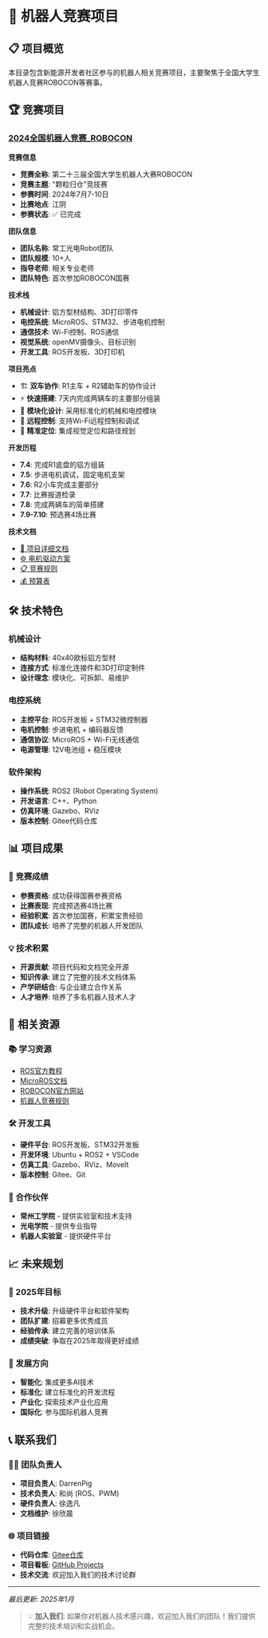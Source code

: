 # 🤖 机器人竞赛项目

## 📋 项目概览

本目录包含新能源开发者社区参与的机器人相关竞赛项目，主要聚焦于全国大学生机器人竞赛ROBOCON等赛事。

## 🏆 竞赛项目

### [2024全国机器人竞赛_ROBOCON](./2024全国机器人竞赛_ROBOCON/)

**竞赛信息**
- **竞赛全称**: 第二十三届全国大学生机器人大赛ROBOCON
- **竞赛主题**: "颗粒归仓"竞技赛
- **参赛时间**: 2024年7月7-10日
- **比赛地点**: 江阴
- **参赛状态**: ✅ 已完成

**团队信息**
- **团队名称**: 常工光电Robot团队
- **团队规模**: 10+人
- **指导老师**: 相关专业老师
- **团队特色**: 首次参加ROBOCON国赛

**技术栈**
- **机械设计**: 铝方型材结构、3D打印零件
- **电控系统**: MicroROS、STM32、步进电机控制
- **通信技术**: Wi-Fi控制、ROS通信
- **视觉系统**: openMV摄像头、目标识别
- **开发工具**: ROS开发板、3D打印机

**项目亮点**
- 🏗️ **双车协作**: R1主车 + R2辅助车的协作设计
- ⚡ **快速搭建**: 7天内完成两辆车的主要部分组装
- 🔧 **模块化设计**: 采用标准化的机械和电控模块
- 📱 **远程控制**: 支持Wi-Fi远程控制和调试
- 🎯 **精准定位**: 集成视觉定位和路径规划

**开发历程**
- **7.4**: 完成R1底盘的铝方组装
- **7.5**: 步进电机调试，固定电机支架
- **7.6**: R2小车完成主要部分
- **7.7**: 比赛报道检录
- **7.8**: 完成两辆车的简单搭建
- **7.9-7.10**: 预选赛4场比赛

**技术文档**
- [📖 项目详细文档](./2024全国机器人竞赛_ROBOCON/readme.md)
- [⚙️ 电机驱动方案](./2024全国机器人竞赛_ROBOCON/电机驱动方案.pdf)
- [📋 竞赛规则](./2024全国机器人竞赛_ROBOCON/第二十三届全国大学生机器人大赛ROBOCON"颗粒归仓"竞技赛规则V4%202.pdf)
- [💰 预算表](./2024全国机器人竞赛_ROBOCON/预算表/)

## 🛠️ 技术特色

### 机械设计
- **结构材料**: 40x40欧标铝方型材
- **连接方式**: 标准化连接件和3D打印定制件
- **设计理念**: 模块化、可拆卸、易维护

### 电控系统
- **主控平台**: ROS开发板 + STM32微控制器
- **电机控制**: 步进电机 + 编码器反馈
- **通信协议**: MicroROS + Wi-Fi无线通信
- **电源管理**: 12V电池组 + 稳压模块

### 软件架构
- **操作系统**: ROS2 (Robot Operating System)
- **开发语言**: C++、Python
- **仿真环境**: Gazebo、RViz
- **版本控制**: Gitee代码仓库

## 📊 项目成果

### 🏅 竞赛成绩
- **参赛资格**: 成功获得国赛参赛资格
- **比赛表现**: 完成预选赛4场比赛
- **经验积累**: 首次参加国赛，积累宝贵经验
- **团队成长**: 培养了完整的机器人开发团队

### 💡 技术积累
- **开源贡献**: 项目代码和文档完全开源
- **知识传承**: 建立了完整的技术文档体系
- **产学研结合**: 与企业建立合作关系
- **人才培养**: 培养了多名机器人技术人才

## 🔗 相关资源

### 📚 学习资源
- [ROS官方教程](http://wiki.ros.org/)
- [MicroROS文档](https://micro.ros.org/)
- [ROBOCON官方网站](http://www.robocon.org.cn/)
- [机器人竞赛规则](https://www.robocon.org.cn/)

### 🛠️ 开发工具
- **硬件平台**: ROS开发板、STM32开发板
- **开发环境**: Ubuntu + ROS2 + VSCode
- **仿真工具**: Gazebo、RViz、MoveIt
- **版本控制**: Gitee、Git

### 🤝 合作伙伴
- **常州工学院** - 提供实验室和技术支持
- **光电学院** - 提供专业指导
- **机器人实验室** - 提供硬件平台

## 📈 未来规划

### 🎯 2025年目标
- **技术升级**: 升级硬件平台和软件架构
- **团队扩建**: 招募更多优秀成员
- **经验传承**: 建立完善的培训体系
- **成绩突破**: 争取在2025年取得更好成绩

### 🚀 发展方向
- **智能化**: 集成更多AI技术
- **标准化**: 建立标准化的开发流程
- **产业化**: 探索技术产业化应用
- **国际化**: 参与国际机器人竞赛

## 📞 联系我们

### 👨‍💻 团队负责人
- **项目负责人**: DarrenPig
- **技术负责人**: 和尚 (ROS、PWM)
- **硬件负责人**: 徐逸凡
- **文档维护**: 徐欣晨

### 🌐 项目链接
- **代码仓库**: [Gitee仓库](https://gitee.com/darrenpig/new_energy_coder_club/tree/master/competitions/2024/robocon)
- **项目看板**: [GitHub Projects](https://github.com/users/Darrenpig/projects/3)
- **技术交流**: 欢迎加入我们的技术讨论群

---

*最后更新: 2025年1月*

> 💡 **加入我们**: 如果你对机器人技术感兴趣，欢迎加入我们的团队！我们提供完整的技术培训和实战机会。